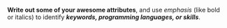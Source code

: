 __Write out some of your awesome attributes__, and use _emphasis_ (like bold or italics) to identify ___keywords, programming languages, or skills___. 
